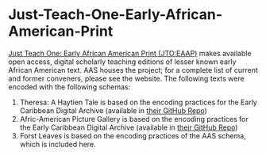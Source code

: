 # Just-Teach-One-Early-African-American-Print
[Just Teach One: Early African American Print (JTO:EAAP)](http://jtoaa.common-place.org/) makes available open access, digital scholarly teaching editions of lesser known early African American text. AAS houses the project; for a complete list of current and former conveners, please see the website.
The following texts were encoded with the following schemas:
1. Theresa: A Haytien Tale is based on the encoding practices for the Early Caribbean Digital Archive 
(available in [their GitHub Repo](https://github.com/NEU-DSG/ECDA))
2. Afric-American Picture Gallery is based on the encoding practices for the Early Caribbean Digital Archive 
(available in [their GitHub Repo](https://github.com/NEU-DSG/ECDA))
3. Forst Leaves is based on the encoding practices of the AAS schema, which is included here.
